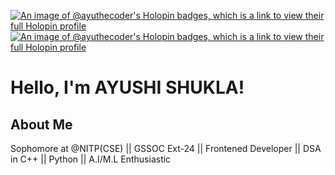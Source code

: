 [![An image of @ayuthecoder's Holopin badges, which is a link to view their full Holopin profile](https://holopin.me/ayuthecoder)](https://holopin.io/@ayuthecoder)
[![An image of @ayuthecoder's Holopin badges, which is a link to view their full Holopin profile](https://github.com/users/AyutheCoder/achievements/pull-shark)](https://github.com/users/AyutheCoder/achievements/pull-shark)
# Hello, I'm AYUSHI SHUKLA!
## About Me
Sophomore at @NITP(CSE) || GSSOC Ext-24 || Frontened Developer || DSA in C++ || Python || A.I/M.L Enthusiastic


